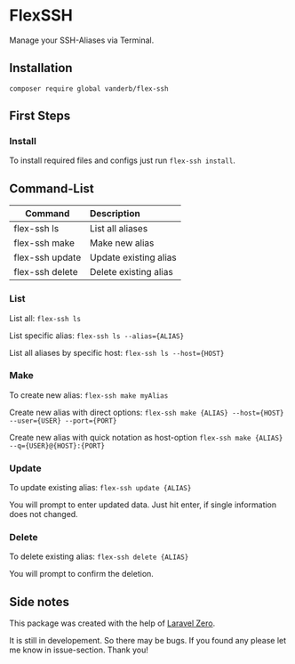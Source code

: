 # FlexSSH

Manage your SSH-Aliases via Terminal.

## Installation

`composer require global vanderb/flex-ssh`

## First Steps

### Install

To install required files and configs just run `flex-ssh install`.

## Command-List

| Command         | Description           |
| --------------- | :-------------------- |
| flex-ssh ls     | List all aliases      |
| flex-ssh make   | Make new alias        |
| flex-ssh update | Update existing alias |
| flex-ssh delete | Delete existing alias |

### List

List all: `flex-ssh ls`

List specific alias: `flex-ssh ls --alias={ALIAS}`

List all aliases by specific host: `flex-ssh ls --host={HOST}`

### Make

To create new alias: `flex-ssh make myAlias`

Create new alias with direct options: `flex-ssh make {ALIAS} --host={HOST} --user={USER} --port={PORT}`

Create new alias with quick notation as host-option `flex-ssh make {ALIAS} --q={USER}@{HOST}:{PORT}`

### Update

To update existing alias: `flex-ssh update {ALIAS}`

You will prompt to enter updated data. Just hit enter, if single information does not changed.

### Delete

To delete existing alias: `flex-ssh delete {ALIAS}`

You will prompt to confirm the deletion.

## Side notes

This package was created with the help of [Laravel Zero](https://laravel-zero.com/).

It is still in developement. So there may be bugs. If you found any please let me know in issue-section. Thank you!
